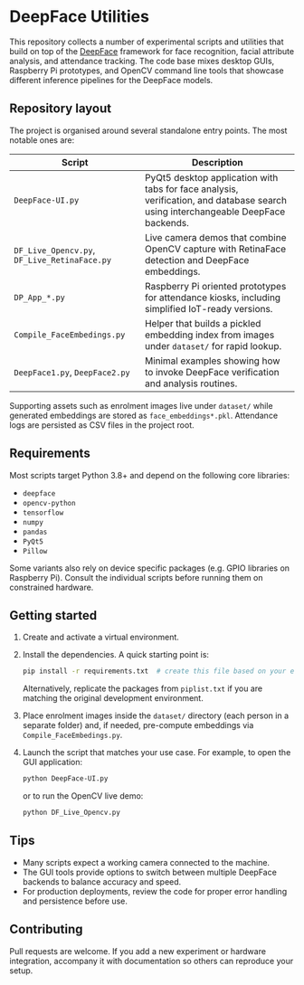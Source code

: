 # DeepFace Utilities

This repository collects a number of experimental scripts and utilities that build on top of the [DeepFace](https://github.com/serengil/deepface) framework for face recognition, facial attribute analysis, and attendance tracking.  The code base mixes desktop GUIs, Raspberry Pi prototypes, and OpenCV command line tools that showcase different inference pipelines for the DeepFace models.

## Repository layout

The project is organised around several standalone entry points.  The most notable ones are:

| Script | Description |
| ------ | ----------- |
| `DeepFace-UI.py` | PyQt5 desktop application with tabs for face analysis, verification, and database search using interchangeable DeepFace backends. |
| `DF_Live_Opencv.py`, `DF_Live_RetinaFace.py` | Live camera demos that combine OpenCV capture with RetinaFace detection and DeepFace embeddings. |
| `DP_App_*.py` | Raspberry Pi oriented prototypes for attendance kiosks, including simplified IoT-ready versions. |
| `Compile_FaceEmbedings.py` | Helper that builds a pickled embedding index from images under `dataset/` for rapid lookup. |
| `DeepFace1.py`, `DeepFace2.py` | Minimal examples showing how to invoke DeepFace verification and analysis routines. |

Supporting assets such as enrolment images live under `dataset/` while generated embeddings are stored as `face_embeddings*.pkl`.  Attendance logs are persisted as CSV files in the project root.

## Requirements

Most scripts target Python 3.8+ and depend on the following core libraries:

- `deepface`
- `opencv-python`
- `tensorflow`
- `numpy`
- `pandas`
- `PyQt5`
- `Pillow`

Some variants also rely on device specific packages (e.g. GPIO libraries on Raspberry Pi).  Consult the individual scripts before running them on constrained hardware.

## Getting started

1. Create and activate a virtual environment.
2. Install the dependencies.  A quick starting point is:

   ```bash
   pip install -r requirements.txt  # create this file based on your environment
   ```

   Alternatively, replicate the packages from `piplist.txt` if you are matching the original development environment.
3. Place enrolment images inside the `dataset/` directory (each person in a separate folder) and, if needed, pre-compute embeddings via `Compile_FaceEmbedings.py`.
4. Launch the script that matches your use case.  For example, to open the GUI application:

   ```bash
   python DeepFace-UI.py
   ```

   or to run the OpenCV live demo:

   ```bash
   python DF_Live_Opencv.py
   ```

## Tips

- Many scripts expect a working camera connected to the machine.
- The GUI tools provide options to switch between multiple DeepFace backends to balance accuracy and speed.
- For production deployments, review the code for proper error handling and persistence before use.

## Contributing

Pull requests are welcome.  If you add a new experiment or hardware integration, accompany it with documentation so others can reproduce your setup.
